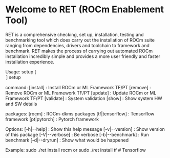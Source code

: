 # Welcome to RET (ROCm Enablement Tool)

RET is a comprehensive checking, set up, installation, testing and benchmarking tool which does carry out the installation of ROCm suite ranging from dependencies, drivers and toolchain to framework and benchmark. 
RET makes the process of carrying out automated ROCm installation incredibly simple and provides a more user friendly and faster installation experience. 

Usage: 
setup [<option>]
              setup <command>

command:
               [install] <package>          : Install ROCm or ML Framework TF/PT
               [remove]  <package>      : Remove ROCm or ML Framework TF/PT
               [update]  <package>      : Update ROCm or ML Framework TF/PT
               [validate]                           : System validation
               [show]                                : Show system HW and SW details

packages:
               [rocm]                                : ROCm-dkms packages
               [tf|tensorflow]                 : Tensorflow framework
               [pt|pytorch]                     : Pytorch framework

Options:
               [-h|--help]                         : Show this help message
               [-v|--version]                    : Show version of this package
               [-V|--verbose]                  : Be verbose
               [-b|--benchmark]             : Run benchmark
               [-d|--dryrun]                     : Show what would be happened

Example:
sudo ./ret install rocm
or 
sudo ./ret install tf   # Tensorflow



